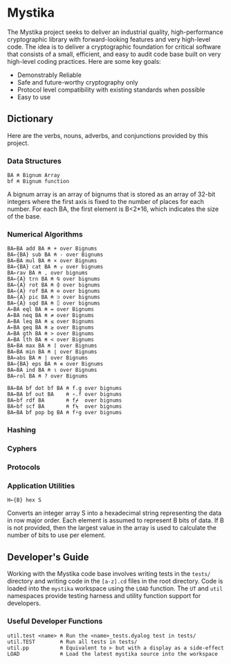 ﻿# Mystika

The Mystika project seeks to deliver an industrial quality, high-performance cryptographic library with forward-looking features and very high-level code. The idea is to deliver a cryptographic foundation for critical software that consists of a small, efficient, and easy to audit code base built on very high-level coding practices. Here are some key goals:

* Demonstrably Reliable
* Safe and future-worthy cryptography only
* Protocol level compatibility with existing standards when possible
* Easy to use

## Dictionary

Here are the verbs, nouns, adverbs, and conjunctions provided by this project.

### Data Structures

    BA ⍝ Bignum Array
    bf ⍝ Bignum function

A bignum array is an array of bignums that is stored as an array of 32-bit integers where the first axis is fixed to the number of places for each number. For each BA, the first element is B<2*16, which indicates the size of the base.

### Numerical Algorithms

    BA←BA add BA ⍝ + over Bignums
    BA←{BA} sub BA ⍝ - over Bignums
    BA←BA mul BA ⍝ × over Bignums
    BA←{BA} cat BA ⍝ ⍪ over bignums
    BA←rav BA ⍝ , over bignums
    BA←{A} trn BA ⍝ ⍉ over bignums
    BA←{A} rot BA ⍝ ⌽ over bignums
    BA←{A} rof BA ⍝ ⊖ over bignums
    BA←{A} pic BA ⍝ ⊃ over bignums
    BA←{A} sqd BA ⍝ ⌷ over bignums
    A←BA eql BA ⍝ = over Bignums
    A←BA neq BA ⍝ ≠ over Bignums
    A←BA leq BA ⍝ ≤ over Bignums
    A←BA geq BA ⍝ ≥ over Bignums
    A←BA gth BA ⍝ > over Bignums
    A←BA lth BA ⍝ < over Bignums
    BA←BA max BA ⍝ ⌈ over Bignums
    BA←BA min BA ⍝ ⌊ over Bignums
    BA←abs BA ⍝ | over Bignums
    BA←{BA} eps BA ⍝ ∊ over Bignums
    BA←BA ind BA ⍝ ⍳ over Bignums
    BA←rol BA ⍝ ? over Bignums

    BA←BA bf dot bf BA ⍝ f.g over bignums
    BA←BA bf out BA    ⍝ ∘.f over bignums
    BA←bf rdf BA       ⍝ f⌿  over bignums
    BA←bf scf BA       ⍝ f⍀  over bignums
    BA←BA bf pop bg BA ⍝ f⍣g over bignums

### Hashing

### Cyphers

### Protocols

### Application Utilities

    H←{B} hex S

Converts an integer array S into a hexadecimal string representing the data in row major order. Each element is assumed to represent B bits of data. If B is not provided, then the largest value in the array is used to calculate the number of bits to use per element.

## Developer's Guide

Working with the Mystika code base involves writing tests in the `tests/` directory and writing code in the `[a-z].cd` files in the root directory. Code is loaded into the `mystika` workspace using the `LOAD` function. The `UT` and `util` namespaces provide testing harness and utility function support for developers.

### Useful Developer Functions

    util.test <name> ⍝ Run the <name>_tests.dyalog test in tests/
    util.TEST        ⍝ Run all tests in tests/
    util.pp          ⍝ Equivalent to ⊢ but with a display as a side-effect
    LOAD             ⍝ Load the latest mystika source into the workspace
